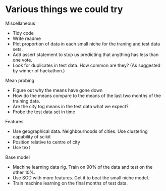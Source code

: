Various things we could try
===

Miscellaneous
* Tidy code
* Write readme
* Plot proportion of data in each small niche for the traning and test data sets.
* Add assert statement to stop us predicting that anything has less than one vote.
* Look for duplicates in test data. How common are they? (As suggested by winner of hackathon.)

Mean probing
* Figure out why the means have gone down
* How do the means compare to the means of the last two months of the training data.
* Are the city tog means in the test data what we expect?
* Probe the test data set in time

Features
* Use geographical data. Neighbourhoods of cities. Use clustering capability of scikit
* Position relative to centre of city
* Use text

Base model
* Machine learning data rig. Train on 90% of the data and test on the other 10%.
* Use SGD with more features. Get it to beat the small niche model.
* Train machine learning on the final months of test data.
